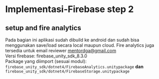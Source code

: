# Implementasi-Firebase step 2
## setup and fire analytics
Pada bagian ini aplikasi sudah dibuild ke android dan sudah bisa menggunakan save/load secara local maupun cloud. Fire analytics juga tersedia untuk email reviewer mentordga@gmail.com
<br>
Versi firebase: firebase_unity_sdk_8.3.0
<br>
Package yang diimport (sesuai modul): ```firebase_unity_sdk/dotnet4/FirebaseAnalytics.unitypackage``` **dan** ```firebase_unity_sdk/dotnet4/FirebaseStorage.unitypackage```
